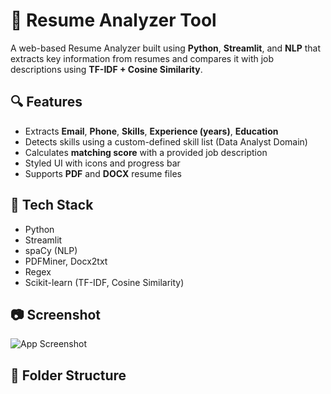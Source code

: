 # 📄 Resume Analyzer Tool

A web-based Resume Analyzer built using **Python**, **Streamlit**, and **NLP** that extracts key information from resumes and compares it with job descriptions using **TF-IDF + Cosine Similarity**.

## 🔍 Features

- Extracts **Email**, **Phone**, **Skills**, **Experience (years)**, **Education**
- Detects skills using a custom-defined skill list (Data Analyst Domain)
- Calculates **matching score** with a provided job description
- Styled UI with icons and progress bar
- Supports **PDF** and **DOCX** resume files

## 🚀 Tech Stack

- Python
- Streamlit
- spaCy (NLP)
- PDFMiner, Docx2txt
- Regex
- Scikit-learn (TF-IDF, Cosine Similarity)

## 📷 Screenshot

![App Screenshot](screenshot.png)

## 📁 Folder Structure


